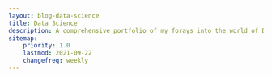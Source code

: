 ```yaml
---
layout: blog-data-science
title: Data Science
description: A comprehensive portfolio of my forays into the world of Data Science, Python Programming, Artificial Intelligence, and Machine Learning.
sitemap:
    priority: 1.0
    lastmod: 2021-09-22
    changefreq: weekly
---
```

